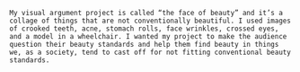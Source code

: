 	My visual argument project is called “the face of beauty” and it’s a collage of things that are not conventionally beautiful. I used images of crooked teeth, acne, stomach rolls, face wrinkles, crossed eyes, and a model in a wheelchair. I wanted my project to make the audience question their beauty standards and help them find beauty in things we, as a society, tend to cast off for not fitting conventional beauty standards. 